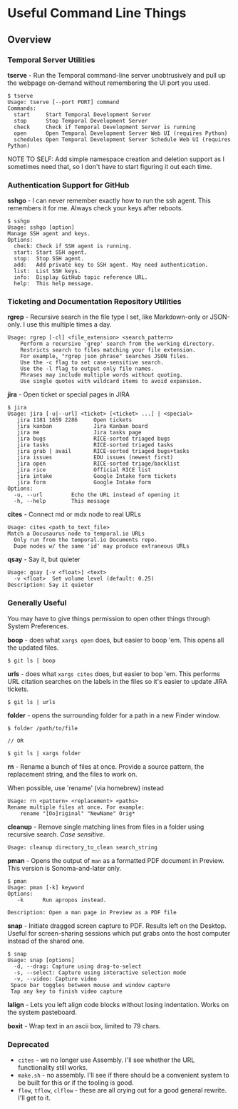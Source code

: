 # Useful Command Line Things 

## Overview

### Temporal Server Utilities

**tserve** - Run the Temporal command-line server unobtrusively and pull up the webpage on-demand without remembering the UI port you used.

```
$ tserve
Usage: tserve [--port PORT] command
Commands:
  start     Start Temporal Development Server
  stop      Stop Temporal Development Server
  check     Check if Temporal Development Server is running
  open      Open Temporal Development Server Web UI (requires Python)
  schedules Open Temporal Development Server Schedule Web UI (requires Python)
```

NOTE TO SELF: Add simple namespace creation and deletion support as I sometimes need that, so I don't have to start figuring it out each time.

### Authentication Support for GitHub

**sshgo** - I can never remember exactly how to run the ssh agent. This remembers it for me. Always check your keys after reboots.

```
$ sshgo
Usage: sshgo [option]
Manage SSH agent and keys.
Options:
  check: Check if SSH agent is running.
  start: Start SSH agent.
  stop:  Stop SSH agent.
  add:   Add private key to SSH agent. May need authentication.
  list:  List SSH keys.
  info:  Display GitHub topic reference URL.
  help:  This help message.
```

### Ticketing and Documentation Repository Utilities

**rgrep** - Recursive search in the file type I set, like Markdown-only or JSON-only. I use this multiple times a day.

```
Usage: rgrep [-cl] <file_extension> <search_pattern>
    Perform a recursive 'grep' search from the working directory.
    Restricts search to files matching your file extension.
    For example, "rgrep json phrase" searches JSON files.
    Use the -c flag to set case-sensitive search.
    Use the -l flag to output only file names.
    Phrases may include multiple words without quoting.
    Use single quotes with wildcard items to avoid expansion.
```

**jira** - Open ticket or special pages in JIRA

```
$ jira
Usage: jira [-u|--url] <ticket> [<ticket> ...] | <special>
   jira 1181 1659 2286     Open tickets
   jira kanban             Jira Kanban board
   jira me                 Jira tasks page
   jira bugs               RICE-sorted triaged bugs
   jira tasks              RICE-sorted triaged tasks
   jira grab | avail       RICE-sorted triaged bugs+tasks
   jira issues             EDU issues (newest first)
   jira open               RICE-sorted triage/backlist
   jira rice               Official RICE list
   jira intake             Google Intake form tickets
   jira form               Google Intake form
Options:
  -u, --url         Echo the URL instead of opening it
  -h, --help        This message
```

**cites** - Connect md or mdx node to real URLs

```
Usage: cites <path_to_text_file>
Match a Docusaurus node to temporal.io URLs
  Only run from the temporal.io Documents repo.
  Dupe nodes w/ the same 'id' may produce extraneous URLs
```

**qsay** - Say it, but quieter

```
Usage: qsay [-v <float>] <text>
  -v <float>  Set volume level (default: 0.25)
Description: Say it quieter
```

### Generally Useful

You may have to give things permission to open other things through System Preferences.

**boop** - does what `xargs open` does, but easier to boop 'em. This opens all the updated files.

```
$ git ls | boop
```

**urls** - does what `xargs cites` does, but easier to bop 'em. This performs URL citation searches on the labels in the files so it's easier to update JIRA tickets.

```
$ git ls | urls
```

**folder** - opens the surrounding folder for a path in a new Finder window.

```
$ folder /path/to/file

// OR

$ git ls | xargs folder
```

**rn** - Rename a bunch of files at once. Provide a source pattern, the replacement string, and the files to work on.

When possible, use 'rename' (via homebrew) instead

```
Usage: rn <pattern> <replacement> <paths>
Rename multiple files at once. For example:
    rename "[Oo]riginal" "NewName" Orig*
```

**cleanup** - Remove single matching lines from files in a folder using recursive search. _Case sensitive_.

```
Usage: cleanup directory_to_clean search_string
```

**pman** - Opens the output of `man` as a formatted PDF document in Preview. This version is Sonoma-and-later only.

```
$ pman
Usage: pman [-k] keyword
Options:
   -k      Run apropos instead.

Description: Open a man page in Preview as a PDF file
```

**snap** - Initiate dragged screen capture to PDF. Results left on the Desktop. Useful for screen-sharing sessions which put grabs onto the host computer instead of the shared one.

```
$ snap
Usage: snap [options]
  -d, --drag: Capture using drag-to-select
  -s, --select: Capture using interactive selection mode
  -v, --video: Capture video
 Space bar toggles between mouse and window capture
 Tap any key to finish video capture
```

**lalign** - Lets you left align code blocks without losing indentation. Works on the system pasteboard.

**boxit** - Wrap text in an ascii box, limited to 79 chars.

### Deprecated

- `cites` - we no longer use Assembly. I'll see whether the URL functionality still works.
- `make.sh` - no assembly. I'll see if there should be a convenient system to be built for this or if the tooling is good.
- `flow`, `tflow`, `clflow` - these are all crying out for a good general rewrite. I'll get to it.